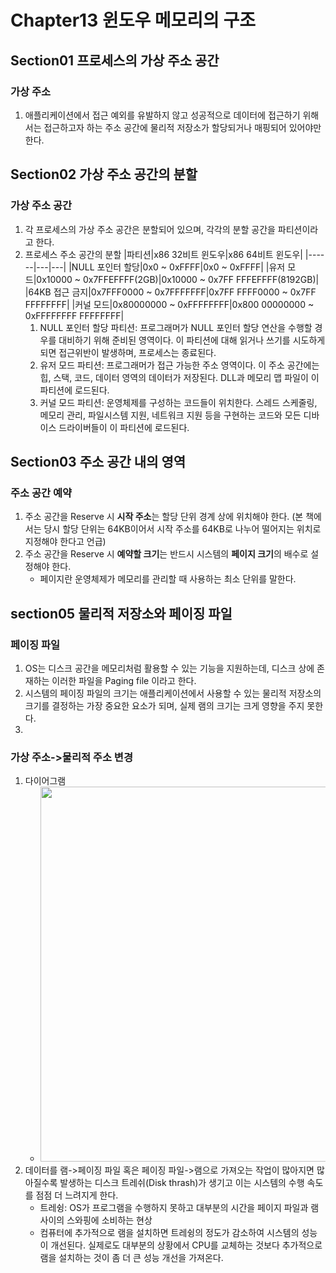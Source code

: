 # Chapter13 윈도우 메모리의 구조
## Section01 프로세스의 가상 주소 공간
### 가상 주소
1. 애플리케이션에서 접근 예외를 유발하지 않고 성공적으로 데이터에 접근하기 위해서는 접근하고자 하는 주소 공간에 물리적 저장소가 할당되거나 매핑되어 있어야만 한다.

## Section02 가상 주소 공간의 분할
### 가상 주소 공간
1. 각 프로세스의 가상 주소 공간은 분할되어 있으며, 각각의 분할 공간을 파티션이라고 한다.
2. 프로세스 주소 공간의 분할
    |파티션|x86 32비트 윈도우|x86 64비트 윈도우|
    |------|---|---|
    |NULL 포인터 할당|0x0 ~ 0xFFFF|0x0 ~ 0xFFFF|
    |유저 모드|0x10000 ~ 0x7FFEFFFF(2GB)|0x10000 ~ 0x7FF FFFEFFFF(8192GB)|
    |64KB 접근 금지|0x7FFF0000 ~ 0x7FFFFFFF|0x7FF FFFF0000 ~ 0x7FF FFFFFFFF|
    |커널 모드|0x80000000 ~ 0xFFFFFFFF|0x800 00000000 ~ 0xFFFFFFFF FFFFFFFF|
    1) NULL 포인터 할당 파티션: 프로그래머가 NULL 포인터 할당 연산을 수행할 경우를 대비하기 위해 준비된 영역이다. 이 파티션에 대해 읽거나 쓰기를 시도하게 되면 접근위반이 발생하며, 프로세스는 종료된다.
    2) 유저 모드 파티션: 프로그래머가 접근 가능한 주소 영역이다. 이 주소 공간에는 힙, 스택, 코드, 데이터 영역의 데이터가 저장된다. DLL과 메모리 맵 파일이 이 파티션에 로드된다. 
    3) 커널 모드 파티션: 운영체제를 구성하는 코드들이 위치한다. 스레드 스케줄링, 메모리 관리, 파일시스템 지원, 네트워크 지원 등을 구현하는 코드와 모든 디바이스 드라이버들이 이 파티션에 로드된다.

## Section03 주소 공간 내의 영역
### 주소 공간 예약
1. 주소 공간을 Reserve 시 **시작 주소**는 할당 단위 경계 상에 위치해야 한다. (본 책에서는 당시 할당 단위는 64KB이어서 시작 주소를 64KB로 나누어 떨어지는 위치로 지정해야 한다고 언급)
2. 주소 공간을 Reserve 시 **예약할 크기**는 반드시 시스템의 **페이지 크기**의 배수로 설정해야 한다.
    * 페이지란 운영체제가 메모리를 관리할 때 사용하는 최소 단위를 말한다.

## section05 물리적 저장소와 페이징 파일
### 페이징 파일
1. OS는 디스크 공간을 메모리처럼 활용할 수 있는 기능을 지원하는데, 디스크 상에 존재하는 이러한 파일을 Paging file 이라고 한다.
2. 시스템의 페이징 파일의 크기는 애플리케이션에서 사용할 수 있는 물리적 저장소의 크기를 결정하는 가장 중요한 요소가 되며, 실제 램의 크기는 크게 영향을 주지 못한다.
3. 

### 가상 주소->물리적 주소 변경
1. 다이어그램
    * <img width=600 src="https://user-images.githubusercontent.com/95362065/157368324-0a9fc2ea-4bfd-46db-8806-0f40bb73ded3.png">
2. 데이터를 램->페이징 파일 혹은 페이징 파일->램으로 가져오는 작업이 많아지면 많아질수록 발생하는 디스크 트레쉬(Disk thrash)가 생기고 이는 시스템의 수행 속도를 점점 더 느려지게 한다.
    * 트레슁: OS가 프로그램을 수행하지 못하고 대부분의 시간을 페이지 파일과 램 사이의 스와핑에 소비하는 현상
    * 컴퓨터에 추가적으로 램을 설치하면 트레슁의 정도가 감소하여 시스템의 성능이 개선된다. 실제로도 대부분의 상황에서 CPU를 교체하는 것보다 추가적으로 램을 설치하는 것이 좀 더 큰 성능 개선을 가져온다.
